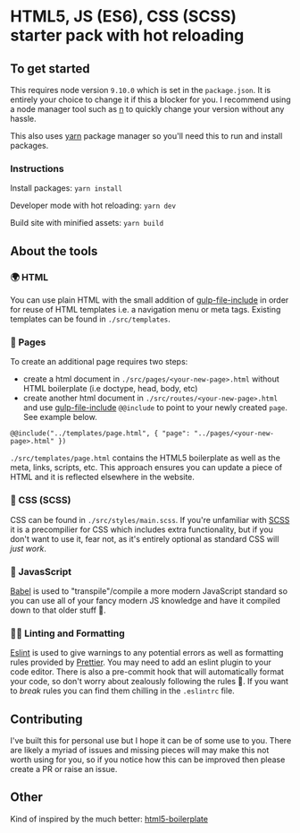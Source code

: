# HTML5, JS (ES6), CSS (SCSS) starter pack with hot reloading

## To get started

This requires node version `9.10.0` which is set in the `package.json`. It is entirely your choice to change it if this a blocker for you. I recommend using a node manager tool such as [n](https://github.com/tj/n) to quickly change your version without any hassle.

This also uses [yarn](https://yarnpkg.com/en/docs/install) package manager so you'll need this to run and install packages.

### Instructions

Install packages: `yarn install`

Developer mode with hot reloading: `yarn dev`

Build site with minified assets: `yarn build`

## About the tools

### 🌍 HTML

You can use plain HTML with the small addition of [gulp-file-include](https://github.com/coderhaoxin/gulp-file-include) in order for reuse of HTML templates i.e. a navigation menu or meta tags. Existing templates can be found in `./src/templates`.

### 📄 Pages

To create an additional page requires two steps:

- create a html document in `./src/pages/<your-new-page>.html` without HTML boilerplate (i.e doctype, head, body, etc)
- create another html document in `./src/routes/<your-new-page>.html` and use [gulp-file-include](https://github.com/coderhaoxin/gulp-file-include) `@@include` to point to your newly created `page`. See example below.

```
@@include("../templates/page.html", { "page": "../pages/<your-new-page>.html" })
```

`./src/templates/page.html` contains the HTML5 boilerplate as well as the meta, links, scripts, etc. This approach ensures you can update a piece of HTML and it is reflected elsewhere in the website.

### 💅 CSS (SCSS)

CSS can be found in `./src/styles/main.scss`. If you're unfamiliar with [SCSS](https://sass-lang.com/) it is a precompilier for CSS which includes extra functionality, but if you don't want to use it, fear not, as it's entirely optional as standard CSS will _just work_.

### 🤖 JavasScript

[Babel](https://babeljs.io/) is used to "transpile"/compile a more modern JavaScript standard so you can use all of your fancy modern JS knowledge and have it compiled down to that older stuff 👴.

### 👩‍💻 Linting and Formatting

[Eslint](https://eslint.org/) is used to give warnings to any potential errors as well as formatting rules provided by [Prettier](https://github.com/prettier/prettier). You may need to add an eslint plugin to your code editor. There is also a pre-commit hook that will automatically format your code, so don't worry about zealously following the rules 🤘. If you want to _break_ rules you can find them chilling in the `.eslintrc` file.

## Contributing

I've built this for personal use but I hope it can be of some use to you. There are likely a myriad of issues and missing pieces will may make this not worth using for you, so if you notice how this can be improved then please create a PR or raise an issue.

## Other

Kind of inspired by the much better:
[html5-boilerplate](https://github.com/h5bp/html5-boilerplate)
